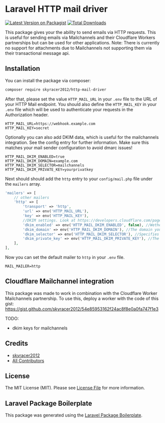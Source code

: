 # Laravel HTTP mail driver

[![Latest Version on Packagist](https://img.shields.io/packagist/v/skyracer2012/http-mail-driver.svg?style=flat-square)](https://packagist.org/packages/skyracer2012/http-mail-driver)
[![Total Downloads](https://img.shields.io/packagist/dt/skyracer2012/http-mail-driver.svg?style=flat-square)](https://packagist.org/packages/skyracer2012/http-mail-driver)

This package gives your the ability to send emails via HTTP requests. This is useful for sending emails via Mailchannels and their Cloudflare Workers partnerships but can be used for other applications.
Note: There is currently no support for attachments due to Mailchannels not supporting them via their transactional message api.
## Installation

You can install the package via composer:

```bash
composer require skyracer2012/http-mail-driver
```

After that, please set the value `HTTP_MAIL_URL` in your `.env` file to the URL of your HTTP Mail endpoint.
You should also define the `HTTP_MAIL_KEY` in your `.env` file which will be used to authenticate your requests in the Authorization header.

```dotenv
HTTP_MAIL_URL=https://webhook.example.com
HTTP_MAIL_KEY=secret
```

Optionally you can also add DKIM data, which is useful for the mailchannels integration. See the config entry for further information. Make sure this matches your mail sender configuration to avoid dmarc issues!

```dotenv
HTTP_MAIL_DKIM_ENABLED=true
HTTP_MAIL_DKIM_DOMAIN=example.com
HTTP_MAIL_DKIM_SELECTOR=mailchannels
HTTP_MAIL_DKIM_PRIVATE_KEY=yourprivatkey
```

Next should should add the `http` entry to your `config/mail.php` file under the `mailers` array.

```php
'mailers' => [
    // other mailers
    'http' => [
        'transport' => 'http',
        'url' => env('HTTP_MAIL_URL'),
        'key' => env('HTTP_MAIL_KEY'),
        //DKIM settings. Look at https://developers.cloudflare.com/pages/platform/functions/plugins/mailchannels/#dkim-support-for-mailchannels-api for more information
        'dkim_enabled' => env('HTTP_MAIL_DKIM_ENABLED', false), //Wether to enable DKIM in the database
        'dkim_domain' => env('HTTP_MAIL_DKIM_DOMAIN'), //The domain you are sending the email from.
        'dkim_selector' => env('HTTP_MAIL_DKIM_SELECTOR'), //Specifies where to find the associated public key in your DNS records
        'dkim_private_key' => env('HTTP_MAIL_DKIM_PRIVATE_KEY'), //The base-64 encoded private key.
    ],
],
```

Now you can set the default mailer to `http` in your `.env` file.

```dotenv
MAIL_MAILER=http
```

## Cloudflare Mailchannel integration

This package was made to work in combination with the Cloudflare Worker Mailchannels partnership.
To use this, deploy a worker with the code of this gist:
https://gist.github.com/skyracer2012/54e85953162f24ac8f8e0a0fa747f1e3

TODO:
* dkim keys for mailchannels

## Credits

-   [skyracer2012](https://github.com/skyracer2012)
-   [All Contributors](../../contributors)

## License

The MIT License (MIT). Please see [License File](LICENSE.md) for more information.

## Laravel Package Boilerplate

This package was generated using the [Laravel Package Boilerplate](https://laravelpackageboilerplate.com).
